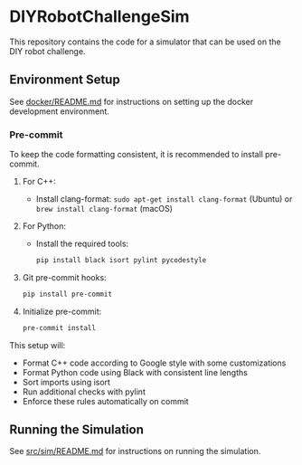 # DIYRobotChallengeSim
This repository contains the code for a simulator that can be used on the DIY robot challenge.

## Environment Setup
See [docker/README.md](docker/README.md) for instructions on setting up the docker development environment.

### Pre-commit
To keep the code formatting consistent, it is recommended to install pre-commit.

1. For C++:
   - Install clang-format: `sudo apt-get install clang-format` (Ubuntu) or `brew install clang-format` (macOS)

2. For Python:
   - Install the required tools:
     ```bash
     pip install black isort pylint pycodestyle
     ```

3. Git pre-commit hooks:
   ```bash
   pip install pre-commit
   ```

4. Initialize pre-commit:
   ```bash
   pre-commit install
   ```

This setup will:
- Format C++ code according to Google style with some customizations
- Format Python code using Black with consistent line lengths
- Sort imports using isort
- Run additional checks with pylint
- Enforce these rules automatically on commit

## Running the Simulation
See [src/sim/README.md](src/sim/README.md) for instructions on running the simulation.